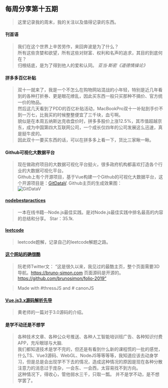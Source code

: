 ## 每周分享第十五期
> 这里记录我的周末，我的关注以及值得记录的东西。
<!--more-->

#### 刊首语
> 我们在这个世界上辛苦劳作，来回奔波是为了什么？    
> 所有这些贪婪和欲望，所有这些对财富、权利和名声的追求，其目的到底何在？    
> 归根结底，是为了得到他人的爱和认同。
> <cite>亚当·斯密《道德情操论》</cite>

#### 拼多多百亿补贴
> 双十一就来了，我是一个不怎么在购物网站混战的小年轻，特别是近几年看到的各种打折券、更是眼花缭乱，因此买东西一般只买那种不搞价、官方统一价的物品。  
> 然后这几天看到了PDD的百亿补贴活动，MacBookPro双十一补贴到手价不到一万七，比我买的时候整整便宜了三千块，血亏啊。   
> 貌似是在本周五纳斯达克收盘价时，拼多多股价上涨12.5%，其市值超越京东，成为中国第四大互联网公司，一个成长仅四年的公司发展这么迅速，真是挺牛皮的。   
> 因此双十一要买东西的话，可以在拼多多上看一下，货比三家瞅一瞅。

#### Github可视化大数据平台
> 现在做政府项目的大数据可视化平台挺火，很多政府机构都喜欢打造各个行业的大数据可视化平台。  
> Github上有个开源项目，基于Vue构建一个Github的可视化大数据平台，这个开源项目是：[GitDataV](https://github.com/HongqingCao/GitDataV). 
> Github主页的生成效果图：  
> ![GitDataV](http://img.liugezhou.online/GitDataV.png)

#### [nodebestpractices](https://github.com/goldbergyoni/nodebestpractices)
> 一本在线书籍--Node.js最佳实践。是对Node.js最佳实践中排名最高的内容的总结和分享。 Star：35.1k.

#### [leetcode](https://github.com/azl397985856/leetcode)
> leetcode题解，记录自己的leetcode解题之路。

#### [这个网站的确很酷](https://bruno-simon.com/)
> 阮老师Twitter文：
> “这是很久以来，我见过的最酷主页，整个页面需要3D导航。https://bruno-simon.com
> 页面源码是开源的。https://github.com/brunosimon/folio-2019”

> Made with #thressJS and # canonJS

#### [Vue.js3.x源码解析先导](https://mp.weixin.qq.com/s/q8PVgF7_sL0XhcBfP1WDPA)
> 黄老师的一篇对于3.0源码的介绍。

#### 是学不动还是不想学
> 各种技术文章、各种公众号推送、各种人工智能培训班广告、各种知识付费APP，充斥眼球与大脑.    
> 我们都知道技术是学不完的，但还是有看到什么新的课程慌的一批的感觉，什么TS、Vue3源码、WebGL、NodeJS等等等等，我知道应该去动身学习，但是总是会出现学不下去的情况，造成这种情况的原因是现在各种分散注意力的消息过于庞杂，一会东、一会西，太容易找不到方向。   
> 这种情况下，得收心，管他弱水三千，只取一瓢。
> 并不是学不动，是不想学罢了。  


